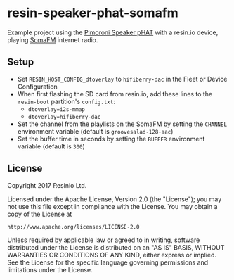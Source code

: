 # resin-speaker-phat-somafm

Example project using the [Pimoroni Speaker pHAT](https://shop.pimoroni.com/products/speaker-phat)
with a resin.io device, playing [SomaFM](http://somafm.com/) internet radio.

## Setup

* Set `RESIN_HOST_CONFIG_dtoverlay` to `hifiberry-dac` in the Fleet or Device Configuration
* When first flashing the SD card from resin.io, add these lines to the `resin-boot` partition's `config.txt`:
  * `dtoverlay=i2s-mmap`
  * `dtoverlay=hifiberry-dac`
* Set the channel from the playlists on the SomaFM by setting the `CHANNEL` environment variable (default is `groovesalad-128-aac`)
* Set the buffer time in seconds by setting the `BUFFER` environment variable (default is `300`)

## License

Copyright 2017 Resinio Ltd.

Licensed under the Apache License, Version 2.0 (the "License");
you may not use this file except in compliance with the License.
You may obtain a copy of the License at

    http://www.apache.org/licenses/LICENSE-2.0

Unless required by applicable law or agreed to in writing, software
distributed under the License is distributed on an "AS IS" BASIS,
WITHOUT WARRANTIES OR CONDITIONS OF ANY KIND, either express or implied.
See the License for the specific language governing permissions and
limitations under the License.
